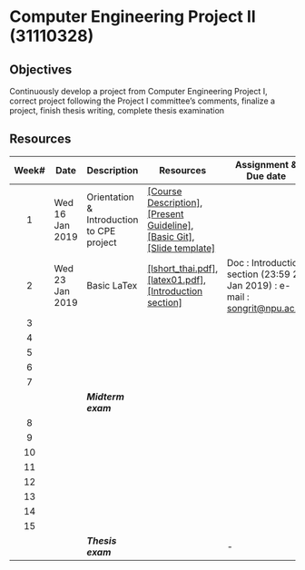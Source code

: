 # Computer Engineering Project II (31110328)

## Objectives
Continuously develop a project from Computer Engineering Project I, correct project following the Project I committee’s comments, finalize a project, finish thesis writing, complete thesis examination

## Resources

| Week# | Date | Description  |Resources|Assignment & Due date|
|:-----:|------|-------------|----|--|
|  1 |Wed 16 Jan 2019| Orientation & Introduction to CPE project|[[Course Description]](https://drive.google.com/open?id=1v1N05F52E6jxTuy6ox8WxBsL_ve-xhro), [[Present Guideline]](https://drive.google.com/open?id=1Kts1XyFh6kr7_jiJMYhrG93yX4A3PvY6), [[Basic Git]](https://drive.google.com/open?id=1ZgoQkInFjvnrz-wiLy2ISEz7proDvbo1), [[Slide template]](https://drive.google.com/file/d/1VC3St6WZNPndobrzBdV0Vv2jCfiHRGSR/view?usp=sharing)  |  |
|2   |Wed 23 Jan 2019 | Basic LaTex            |[[lshort_thai.pdf]](https://drive.google.com/open?id=1PHD8t_0OwnyT2ztYYjcR_vDPWRQrq9TO),[[latex01.pdf]](https://drive.google.com/open?id=1OK_WYVeOJXkPQGb1KPSgYbGiKBXGujr8), [[Introduction section]](https://drive.google.com/file/d/172yGRjmWMmfPv6PsRRudUyu6aYj0XJY1/view?usp=sharing) |Doc  : Introduction section (23:59 23 Jan 2019) : e-mail : songrit@npu.ac.th  |
|   3   |      |              |                     |  |
|   4   |      |              |                     |  |
|   5   |      |              |                     |  |
|   6   |      |              |                     |  |
|   7   |      |              |                     |  |
|       |      | ***Midterm exam*** |  |  |
|   8   |      |              |                     |  |
|   9   |      |              |                     |  |
|   10  |      |              |                     |  |
|   11  |      |              |                     |  |
|   12  |      |              |                     |  |
|   13  |      |              |                     |  |
|   14  |      |              |                     |  |
|   15  |      |              |                     |  |
|       |      | ***Thesis exam***   |      | -  |
